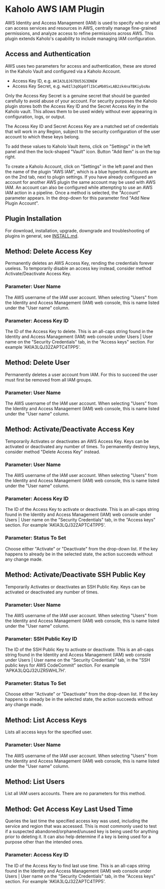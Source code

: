 # Kaholo AWS IAM Plugin
AWS Identity and Access Management (IAM) is used to specify who or what can access services and resources in AWS, centrally manage fine-grained permissions, and analyze access to refine permissions across AWS. This plugin extends Kaholo's capability to include managing IAM configuration.

## Access and Authentication
AWS uses two parameters for access and authentication, these are stored in the Kaholo Vault and configured via a Kaholo Account.
* Access Key ID, e.g. `AKIA3LQJ67DU53G3DNEW`
* Access Key Secret, e.g. `Hw8Il3qOGpOflIbCaMb0SxLAB2zk4naTBKiybsNx`

Only the Access Key Secret is a genuine secret that should be guarded carefully to avoid abuse of your account. For security purposes the Kaholo plugin stores both the Access Key ID and the Secret Access Key in the Kaholo vault. This allows them to be used widely without ever appearing in configuration, logs, or output.

The Access Key ID and Secret Access Key are a matched set of credentials that will work in any Region, subject to the security configuration of the user account to which these keys belong.

To add these values to Kaholo Vault items, click on "Settings" in the left panel and then the lock-shaped "Vault" icon. Button "Add Item" is on the top right.

To create a Kaholo Account, click on "Settings" in the left panel and then the name of the plugin "AWS IAM", which is a blue hyperlink. Accounts are on the 2nd tab, next to plugin settings. If you have already configured an account for another AWS plugin the same account may be used with AWS IAM. An account can also be configured while attempting to use an AWS IAM action in a pipeline. Once a method is selected, the "Account" parameter appears. In the drop-down for this parameter find "Add New Plugin Account".

## Plugin Installation
For download, installation, upgrade, downgrade and troubleshooting of plugins in general, see [INSTALL.md](./INSTALL.md).

## Method: Delete Access Key
Permanently deletes an AWS Access Key, rending the credentials forever useless. To temporarily disable an access key instead, consider method Activate/Deactivate Access Key.

### Parameter: User Name
The AWS username of the IAM user account. When selecting "Users" from the Identity and Access Management (IAM) web console, this is name listed under the "User name" column.

### Parameter: Access Key ID
The ID of the Access Key to delete. This is an all-caps string found in the Identity and Access Management (IAM) web console under Users | User name on the "Security Credentials" tab, in the "Access keys" section. For example 'AKIA3LQJ32ZAPTC4TPP5'.

## Method: Delete User
Permanently deletes a user account from IAM. For this to succeed the user must first be removed from all IAM groups.

### Parameter: User Name
The AWS username of the IAM user account. When selecting "Users" from the Identity and Access Management (IAM) web console, this is name listed under the "User name" column.

## Method: Activate/Deactivate Access Key
Temporarily Activates or deactivates an AWS Access Key. Keys can be activated or deactivated any number of times. To permanently destroy keys, consider method "Delete Access Key" instead.

### Parameter: User Name
The AWS username of the IAM user account. When selecting "Users" from the Identity and Access Management (IAM) web console, this is name listed under the "User name" column.

### Parameter: Access Key ID
The ID of the Access Key to activate or deactivate. This is an all-caps string found in the Identity and Access Management (IAM) web console under Users | User name on the "Security Credentials" tab, in the "Access keys" section. For example 'AKIA3LQJ32ZAPTC4TPP5'.

### Parameter: Status To Set
Choose either "Activate" or "Deactivate" from the drop-down list. If the key happens to already be in the selected state, the action succeeds without any change made.

## Method: Activate/Deactivate SSH Public Key
Temporarily Activates or deactivates an SSH Public Key. Keys can be activated or deactivated any number of times.

### Parameter: User Name
The AWS username of the IAM user account. When selecting "Users" from the Identity and Access Management (IAM) web console, this is name listed under the "User name" column.

### Parameter: SSH Public Key ID
The ID of the SSH Public Key to activate or deactivate. This is an all-caps string found in the Identity and Access Management (IAM) web console under Users | User name on the "Security Credentials" tab, in the "SSH public keys for AWS CodeCommit" section. For example 'APKA3LQQJ32UZR5WHL7H'.

### Parameter: Status To Set
Choose either "Activate" or "Deactivate" from the drop-down list. If the key happens to already be in the selected state, the action succeeds without any change made.

## Method: List Access Keys
Lists all access keys for the specified user.

### Parameter: User Name
The AWS username of the IAM user account. When selecting "Users" from the Identity and Access Management (IAM) web console, this is name listed under the "User name" column.

## Method: List Users
List all IAM users accounts. There are no parameters for this method.

## Method: Get Access Key Last Used Time
Queries the last time the specified access key was used, including the service and region that was accessed. This is most commonly used to test if a suspected abandoned/orphaned/unused key is being used for anything prior to deleting it. It can also help determine if a key is being used for a purpose other than the intended ones.

### Parameter: Access Key ID
The ID of the Access Key to find last use time. This is an all-caps string found in the Identity and Access Management (IAM) web console under Users | User name on the "Security Credentials" tab, in the "Access keys" section. For example 'AKIA3LQJ32ZAPTC4TPP5'.

